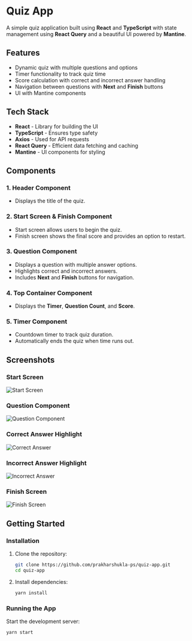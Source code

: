 # Quiz App

A simple quiz application built using **React** and **TypeScript** with state management using **React Query** and a beautiful UI powered by **Mantine**.

## Features

- Dynamic quiz with multiple questions and options
- Timer functionality to track quiz time
- Score calculation with correct and incorrect answer handling
- Navigation between questions with **Next** and **Finish** buttons
- UI with Mantine components

## Tech Stack

- **React** - Library for building the UI
- **TypeScript** - Ensures type safety
- **Axios** - Used for API requests
- **React Query** - Efficient data fetching and caching
- **Mantine** - UI components for styling

## Components

### 1. **Header Component**

- Displays the title of the quiz.

### 2. **Start Screen & Finish Component**

- Start screen allows users to begin the quiz.
- Finish screen shows the final score and provides an option to restart.

### 3. **Question Component**

- Displays a question with multiple answer options.
- Highlights correct and incorrect answers.
- Includes **Next** and **Finish** buttons for navigation.

### 4. **Top Container Component**

- Displays the **Timer**, **Question Count**, and **Score**.

### 5. **Timer Component**

- Countdown timer to track quiz duration.
- Automatically ends the quiz when time runs out.

## Screenshots

### Start Screen

![Start Screen](https://i.ibb.co/Y7MQRtXq/start-screen.png)

### Question Component

![Question Component](https://i.ibb.co/pjFNT8xv/question-component.png)

### Correct Answer Highlight

![Correct Answer](https://i.ibb.co/5Ws7xTYk/correct-answer.png)

### Incorrect Answer Highlight

![Incorrect Answer](https://i.ibb.co/tpPjMYdS/incorrect-answer.png)

### Finish Screen

![Finish Screen](https://i.ibb.co/DHpnK5wj/finish-screen.png)

## Getting Started

### Installation

1. Clone the repository:
   ```sh
   git clone https://github.com/prakharshukla-ps/quiz-app.git
   cd quiz-app
   ```
2. Install dependencies:
   ```sh
   yarn install
   ```

### Running the App

Start the development server:

```sh
yarn start
```
